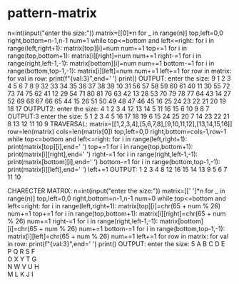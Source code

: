 # pattern-matrix
n=int(input("enter the size:"))
matrix=[[0]*n for _ in range(n)]
top,left=0,0
right,bottom=n-1,n-1
num=1
while top<=bottom and left<=right:
    for i in range(left,right+1):
        matrix[top][i]=num
        num+=1
    top+=1
    for i in range(top,bottom+1):
        matrix[i][right]=num
        num+=1
    right-=1
    for i in range(right,left-1,-1):
        matrix[bottom][i]=num
        num+=1
    bottom-=1
    for i in range(bottom,top-1,-1):
        matrix[i][left]=num
        num+=1
    left+=1
for row in matrix:
    for val in row:
        print(f"{val:3}",end=' ')
    print()
OUTPUT:
enter the size: 9
  1   2   3   4   5   6   7   8   9 
 32  33  34  35  36  37  38  39  10 
 31  56  57  58  59  60  61  40  11 
 30  55  72  73  74  75  62  41  12 
 29  54  71  80  81  76  63  42  13 
 28  53  70  79  78  77  64  43  14 
 27  52  69  68  67  66  65  44  15 
 26  51  50  49  48  47  46  45  16 
 25  24  23  22  21  20  19  18  17 
 OUTPUT2:
 enter the size: 4
  1   2   3   4 
 12  13  14   5 
 11  16  15   6 
 10   9   8   7 
 OUTPUT:3
 enter the size: 5
  1   2   3   4   5 
 16  17  18  19   6 
 15  24  25  20   7 
 14  23  22  21   8 
 13  12  11  10   9 
TRAVERSAL:
matrix=[[1,2,3,4],[5,6,7,8],[9,10,11,12],[13,14,15,16]]
row=len(matrix)
cols=len(matrix[0])
top,left=0,0
right,bottom=cols-1,row-1
while top<=bottom and left<=right:
    for i in range(left,right+1):
        print(matrix[top][i],end=' ')
    top+=1
    for i in range(top,bottom+1):
        print(matrix[i][right],end=' ')
    right-=1
    for i in range(right,left-1,-1):
        print(matrix[bottom][i],end=' ')
    bottom-=1
    for i in range(bottom,top-1,-1):
        print(matrix[i][left],end=' ')
    left+=1
OUTPUT:
1 2 3 4 8 12 16 15 14 13 9 5 6 7 11 10 

CHARECTER MATRIX:
n=int(input("enter the size:"))
matrix=[[' ']*n for _ in range(n)]
top,left=0,0
right,bottom=n-1,n-1
num=0
while top<=bottom and left<=right:
    for i in range(left,right+1):
        matrix[top][i]=chr(65 + num % 26)
        num+=1
    top+=1
    for i in range(top,bottom+1):
        matrix[i][right]=chr(65 + num % 26)
        num+=1
    right-=1
    for i in range(right,left-1,-1):
        matrix[bottom][i]=chr(65 + num % 26)
        num+=1
    bottom-=1
    for i in range(bottom,top-1,-1):
        matrix[i][left]=chr(65 + num % 26)
        num+=1
    left+=1
for row in matrix:
    for val in row:
        print(f"{val:3}",end=' ')
    print()
OUTPUT:
enter the size: 5
A   B   C   D   E   
P   Q   R   S   F   
O   X   Y   T   G   
N   W   V   U   H   
M   L   K   J   I   

